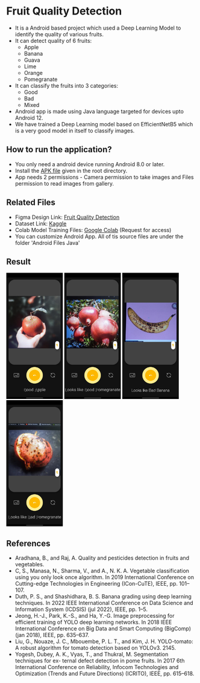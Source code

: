 # Fruit Quality Detection
- It is a Android based project which used a Deep Learning Model to identify the quality of various fruits.
- It can detect quality of 6 fruits:
	- Apple
	- Banana
	- Guava
	- Lime
	- Orange
	- Pomegranate
- It can classify the fruits into 3 categories:
	- Good
	- Bad
	- Mixed
- Android app is made using Java language targeted for devices upto Android 12.
- We have trained a Deep Learning model based on EfficientNetB5 which is a very good model in itself to classify images.

## How to run the application?
- You only need a android device running Android 8.0 or later.
- Install the [APK file](FQD.apk) given in the root directory.
- App needs 2 permissions - Camera permission to take images and Files permission to read images from gallery.

## Related Files
- Figma Design Link: [Fruit Quality Detection](https://www.figma.com/file/aqndq21uAoHvwE20UXPsql/Ai-Camera-App-(Community)?type=design&node-id=0%3A1&t=WRRVOR0uBZatYwRx-1)
- Dataset Link: [Kaggle](https://www.kaggle.com/datasets/shashwatwork/fruitnet-indian-fruits-dataset-with-quality)
- Colab Model Training Files: [Google Colab](https://colab.research.google.com/drive/1ILmnlWuZe9N5_qfIGSQdfNox-kMOUJsd?usp=sharing) (Request for access)
- You can customize Android App. All of tis source files are under the folder 'Android Files Java'

## Result
<img src="images/good_apple.jpg" width=150> <img src="images/good_pomegranate.jpg" width=150> <img src="images/bad_banana.jpg" width=150> <img src="images/bad_pomegranate.jpg" width=150>


## References
- Aradhana, B., and Raj, A. Quality and pesticides detection in fruits and vegetables.
- C, S., Manasa, N., Sharma, V., and A., N. K. A. Vegetable classification using you only
look once algorithm. In 2019 International Conference on Cutting-edge Technologies in
Engineering (ICon-CuTE), IEEE, pp. 101–107.
- Duth, P. S., and Shashidhara, B. S. Banana grading using deep learning techniques. In
2022 IEEE International Conference on Data Science and Information System (ICDSIS)
(jul 2022), IEEE, pp. 1–5.
- Jeong, H.-J., Park, K.-S., and Ha, Y.-G. Image preprocessing for efficient training of YOLO
deep learning networks. In 2018 IEEE International Conference on Big Data and Smart
Computing (BigComp) (jan 2018), IEEE, pp. 635–637.
- Liu, G., Nouaze, J. C., Mbouembe, P. L. T., and Kim, J. H. YOLO-tomato: A robust algorithm
for tomato detection based on YOLOv3. 2145.
- Yogesh, Dubey, A. K., Vyas, T., and Thukral, M. Segmentation techniques for ex-
ternal defect detection in pome fruits. In 2017 6th International Conference on Reliability,
Infocom Technologies and Optimization (Trends and Future Directions) (ICRITO), IEEE,
pp. 615–618.
